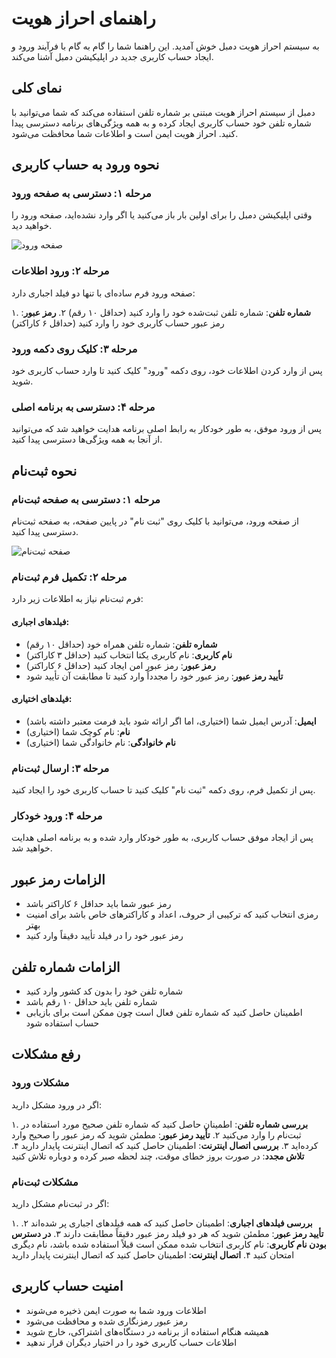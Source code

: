 # راهنمای احراز هویت

به سیستم احراز هویت دمبل خوش آمدید. این راهنما شما را گام به گام با فرآیند ورود و ایجاد حساب کاربری جدید در اپلیکیشن دمبل آشنا می‌کند.

## نمای کلی

دمبل از سیستم احراز هویت مبتنی بر شماره تلفن استفاده می‌کند که شما می‌توانید با شماره تلفن خود حساب کاربری ایجاد کرده و به همه ویژگی‌های برنامه دسترسی پیدا کنید. احراز هویت ایمن است و اطلاعات شما محافظت می‌شود.

## نحوه ورود به حساب کاربری

### مرحله ۱: دسترسی به صفحه ورود

وقتی اپلیکیشن دمبل را برای اولین بار باز می‌کنید یا اگر وارد نشده‌اید، صفحه ورود را خواهید دید.

![صفحه ورود](images/login-screen.png)

### مرحله ۲: ورود اطلاعات

صفحه ورود فرم ساده‌ای با تنها دو فیلد اجباری دارد:

۱. **شماره تلفن**: شماره تلفن ثبت‌شده خود را وارد کنید (حداقل ۱۰ رقم)
۲. **رمز عبور**: رمز عبور حساب کاربری خود را وارد کنید (حداقل ۶ کاراکتر)

### مرحله ۳: کلیک روی دکمه ورود

پس از وارد کردن اطلاعات خود، روی دکمه "ورود" کلیک کنید تا وارد حساب کاربری خود شوید.

### مرحله ۴: دسترسی به برنامه اصلی

پس از ورود موفق، به طور خودکار به رابط اصلی برنامه هدایت خواهید شد که می‌توانید از آنجا به همه ویژگی‌ها دسترسی پیدا کنید.

## نحوه ثبت‌نام

### مرحله ۱: دسترسی به صفحه ثبت‌نام

از صفحه ورود، می‌توانید با کلیک روی "ثبت نام" در پایین صفحه، به صفحه ثبت‌نام دسترسی پیدا کنید.

![صفحه ثبت‌نام](images/register-screen.png)

### مرحله ۲: تکمیل فرم ثبت‌نام

فرم ثبت‌نام نیاز به اطلاعات زیر دارد:

#### فیلدهای اجباری:
- **شماره تلفن**: شماره تلفن همراه خود (حداقل ۱۰ رقم)
- **نام کاربری**: نام کاربری یکتا انتخاب کنید (حداقل ۳ کاراکتر)
- **رمز عبور**: رمز عبور امن ایجاد کنید (حداقل ۶ کاراکتر)
- **تأیید رمز عبور**: رمز عبور خود را مجدداً وارد کنید تا مطابقت آن تأیید شود

#### فیلدهای اختیاری:
- **ایمیل**: آدرس ایمیل شما (اختیاری، اما اگر ارائه شود باید فرمت معتبر داشته باشد)
- **نام**: نام کوچک شما (اختیاری)
- **نام خانوادگی**: نام خانوادگی شما (اختیاری)

### مرحله ۳: ارسال ثبت‌نام

پس از تکمیل فرم، روی دکمه "ثبت نام" کلیک کنید تا حساب کاربری خود را ایجاد کنید.

### مرحله ۴: ورود خودکار

پس از ایجاد موفق حساب کاربری، به طور خودکار وارد شده و به برنامه اصلی هدایت خواهید شد.

## الزامات رمز عبور

- رمز عبور شما باید حداقل ۶ کاراکتر باشد
- رمزی انتخاب کنید که ترکیبی از حروف، اعداد و کاراکترهای خاص باشد برای امنیت بهتر
- رمز عبور خود را در فیلد تأیید دقیقاً وارد کنید

## الزامات شماره تلفن

- شماره تلفن خود را بدون کد کشور وارد کنید
- شماره تلفن باید حداقل ۱۰ رقم باشد
- اطمینان حاصل کنید که شماره تلفن فعال است چون ممکن است برای بازیابی حساب استفاده شود

## رفع مشکلات

### مشکلات ورود

اگر در ورود مشکل دارید:

۱. **بررسی شماره تلفن**: اطمینان حاصل کنید که شماره تلفن صحیح مورد استفاده در ثبت‌نام را وارد می‌کنید
۲. **تأیید رمز عبور**: مطمئن شوید که رمز عبور را صحیح وارد کرده‌اید
۳. **بررسی اتصال اینترنت**: اطمینان حاصل کنید که اتصال اینترنت پایدار دارید
۴. **تلاش مجدد**: در صورت بروز خطای موقت، چند لحظه صبر کرده و دوباره تلاش کنید

### مشکلات ثبت‌نام

اگر در ثبت‌نام مشکل دارید:

۱. **بررسی فیلدهای اجباری**: اطمینان حاصل کنید که همه فیلدهای اجباری پر شده‌اند
۲. **تأیید رمز عبور**: مطمئن شوید که هر دو فیلد رمز عبور دقیقاً مطابقت دارند
۳. **در دسترس بودن نام کاربری**: نام کاربری انتخاب شده ممکن است قبلاً استفاده شده باشد، نام دیگری امتحان کنید
۴. **اتصال اینترنت**: اطمینان حاصل کنید که اتصال اینترنت پایدار دارید

## امنیت حساب کاربری

- اطلاعات ورود شما به صورت ایمن ذخیره می‌شوند
- رمز عبور رمزنگاری شده و محافظت می‌شود
- همیشه هنگام استفاده از برنامه در دستگاه‌های اشتراکی، خارج شوید
- اطلاعات حساب کاربری خود را در اختیار دیگران قرار ندهید
